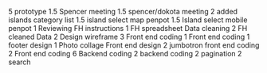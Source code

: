 5 prototype
1.5 Spencer meeting
1.5 spencer/dokota meeting
2 added islands category list
1.5 island select map penpot
1.5 Island select mobile penpot
1 Reviewing FH instructions
1 FH spreadsheet Data cleaning
2 FH cleaned Data
2 Design wireframe
3 Front end coding
1 Front end coding
1 footer design
1 Photo collage Front end design
2 jumbotron front end coding
2 Front end coding
6 Backend coding
2 backend coding
2 pagination
2 search